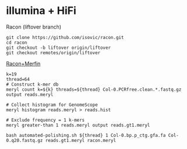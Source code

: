 # illumina + HiFi   
Racon (liftover branch)  
```
git clone https://github.com/isovic/racon.git
cd racon
git checkout -b liftover origin/liftover
git checkout remotes/origin/liftover
```
[Racon+Merfin](https://github.com/arangrhie/T2T-Polish/tree/master/automated_polishing)
```
k=19
thread=64
# Construct k-mer db
meryl count k=${k} threads=${thread} Col-0.PCRfree.clean.*.fastq.gz output reads.meryl

# Collect histogram for GenomeScope
meryl histogram reads.meryl > reads.hist

# Exclude frequency = 1 k-mers
meryl greater-than 1 reads.meryl output reads.gt1.meryl

bash automated-polishing.sh ${thread} 1 Col-0.bp.p_ctg.gfa.fa Col-0.q20.fastq.gz reads.gt1.meryl racon.meryl

```
